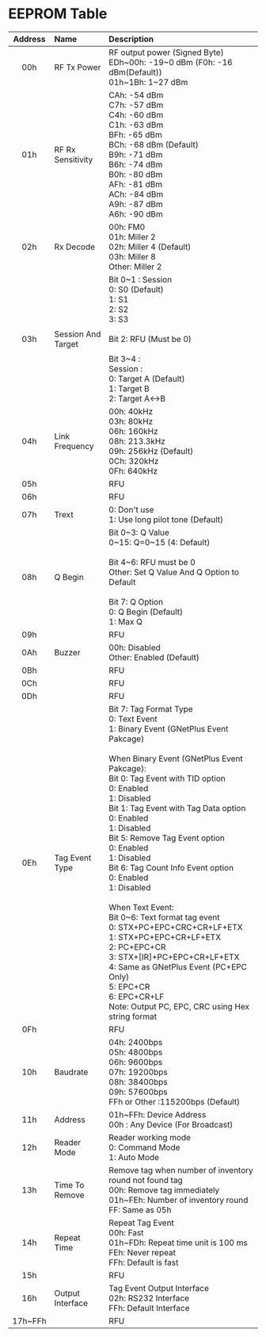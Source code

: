 # EEPROM Table

| Address | Name | Description |
| :-----: | :--- | :---------- |
| 00h | RF Tx Power | RF output power (Signed Byte)<br />EDh\~00h: -19\~0 dBm (F0h: -16 dBm(Default))<br />01h~1Bh: 1~27 dBm |
| 01h | RF Rx Sensitivity | CAh: -54 dBm<br />C7h: -57 dBm<br />C4h: -60 dBm<br />C1h: -63 dBm<br />BFh: -65 dBm<br />BCh: -68 dBm (Default)<br />B9h: -71 dBm<br />B6h: -74 dBm<br />B0h: -80 dBm<br />AFh: -81 dBm<br />ACh: -84 dBm<br />A9h: -87 dBm<br />A6h: -90 dBm |
| 02h | Rx Decode | 00h: FM0<br />01h: Miller 2<br />02h: Miller 4 (Default)<br />03h: Miller 8<br />Other: Miller 2 |
| 03h | Session And Target | Bit 0\~1 : Session<br />0: S0 (Default)<br />1: S1<br />2: S2<br />3: S3<br /><br />Bit 2: RFU (Must be 0)<br /><br />Bit 3\~4 :<br />Session :<br />0: Target A (Default)<br />1: Target B<br />2: Target A<->B |
| 04h | Link Frequency | 00h: 40kHz<br />03h: 80kHz<br />06h: 160kHz<br />08h: 213.3kHz<br />09h: 256kHz (Default)<br />0Ch: 320kHz<br />0Fh: 640kHz |
| 05h |  | RFU |
| 06h |  | RFU |
| 07h | Trext | 0: Don't use<br />1: Use long pilot tone (Default) |
| 08h | Q Begin | Bit 0\~3: Q Value<br />0\~15: Q=0\~15 (4: Default)<br /><br />Bit 4~6: RFU must be 0<br />Other: Set Q Value And Q Option to Default<br /><br />Bit 7: Q Option<br />0: Q Begin (Default)<br />1: Max Q |
| 09h |  | RFU |
| 0Ah | Buzzer | 00h: Disabled<br />Other: Enabled (Default) |
| 0Bh |  | RFU |
| 0Ch |  | RFU |
| 0Dh |                    | RFU                                                          |
| 0Eh | Tag Event Type | Bit 7: Tag Format Type<br />0: Text Event<br />1: Binary Event (GNetPlus Event Pakcage)<br /><br />When Binary Event (GNetPlus Event Pakcage):<br />Bit 0: Tag Event with TID option<br />0: Enabled<br />1: Disabled<br />Bit 1: Tag Event with Tag Data option<br />0: Enabled<br />1: Disabled<br />Bit 5: Remove Tag Event option<br />0: Enabled<br />1: Disabled<br />Bit 6: Tag Count Info Event option<br />0: Enabled<br />1: Disabled<br /><br />When Text Event:<br />Bit 0~6: Text format tag event<br />0: STX+PC+EPC+CRC+CR+LF+ETX<br />1: STX+PC+EPC+CR+LF+ETX<br />2: PC+EPC+CR<br />3: STX+[IR]+PC+EPC+CR+LF+ETX<br />4: Same as GNetPlus Event (PC+EPC Only)<br />5: EPC+CR<br />6: EPC+CR+LF<br />Note: Output PC, EPC, CRC using Hex string format |
| 0Fh |  | RFU |
| 10h | Baudrate | 04h: 2400bps<br />05h: 4800bps<br />06h: 9600bps<br />07h: 19200bps<br />08h: 38400bps<br />09h: 57600bps<br />FFh or Other :115200bps (Default) |
| 11h | Address | 01h\~FFh: Device Address<br />00h : Any Device (For Broadcast) |
| 12h | Reader Mode | Reader working mode<br />0: Command Mode<br />1: Auto Mode |
| 13h | Time To Remove | Remove tag when number of inventory round not found tag<br />00h: Remove tag immediately<br />01h\~FEh: Number of inventory round<br />FF: Same as 05h |
| 14h | Repeat Time | Repeat Tag Event<br />00h: Fast<br />01h\~FDh: Repeat time unit is 100 ms<br />FEh: Never repeat<br />FFh: Default is fast |
| 15h |                    | RFU |
| 16h | Output Interface | Tag Event Output Interface<br />02h: RS232 Interface<br />FFh: Default Interface |
| 17h~FFh |  | RFU |
